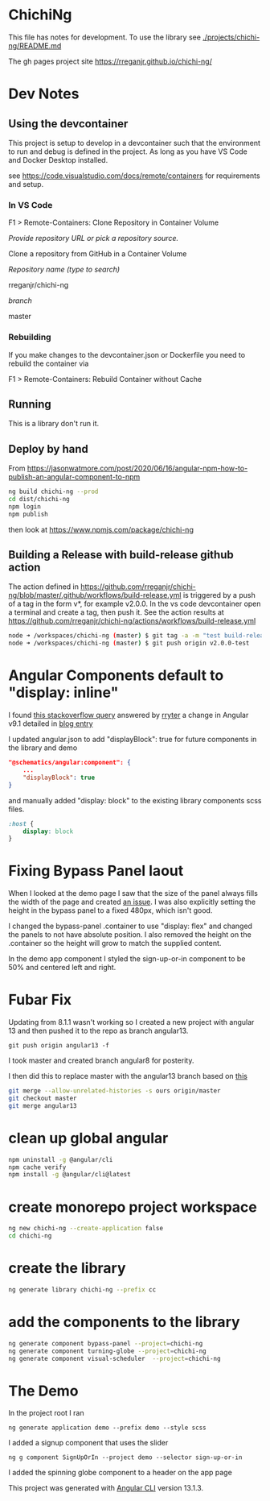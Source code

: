 # ChichiNg

This file has notes for development. To use the library see [./projects/chichi-ng/README.md](./projects/chichi-ng/README.md) 

The gh pages project site https://rreganjr.github.io/chichi-ng/

# Dev Notes

## Using the devcontainer

This project is setup to develop in a devcontainer such that the environment to run and debug is defined in the project. As long as you have VS Code and Docker Desktop installed.

see https://code.visualstudio.com/docs/remote/containers for requirements and setup.

### In VS Code

F1 > Remote-Containers: Clone Repository in Container Volume

*Provide repository URL or pick a repository source.*

Clone a repository from GitHub in a Container Volume

*Repository name (type to search)*

rreganjr/chichi-ng

*branch*

master

### Rebuilding

If you make changes to the devcontainer.json or Dockerfile you need to rebuild the container via 

F1 > Remote-Containers: Rebuild Container without Cache

## Running

This is a library don't run it.

## Deploy by hand

From https://jasonwatmore.com/post/2020/06/16/angular-npm-how-to-publish-an-angular-component-to-npm

```bash
ng build chichi-ng --prod
cd dist/chichi-ng
npm login
npm publish
```

then look at https://www.npmjs.com/package/chichi-ng

## Building a Release with build-release github action

The action defined in https://github.com/rreganjr/chichi-ng/blob/master/.github/workflows/build-release.yml
is triggered by a push of a tag in the form v*, for example v2.0.0. In the vs code devcontainer open a terminal
and create a tag, then push it. See the action results at https://github.com/rreganjr/chichi-ng/actions/workflows/build-release.yml

```bash
node ➜ /workspaces/chichi-ng (master) $ git tag -a -m "test build-release action" v2.0.0-test
node ➜ /workspaces/chichi-ng (master) $ git push origin v2.0.0-test
```

# Angular Components default to "display: inline"

I found [this stackoverflow query](https://stackoverflow.com/questions/51032328/angular-component-default-style-css-display-block) answered
by [rryter](https://stackoverflow.com/users/1219080/rryter) a change in Angular v9.1 detailed in [blog entry](https://blog.rryter.ch/2020/01/19/angular-cli-generating-block-components-by-default/)

I updated angular.json to add "displayBlock": true for future components in the library and demo

```json
"@schematics/angular:component": {
    ...
    "displayBlock": true
}
```
and manually added "display: block" to the existing library components scss files.
```css
:host {
    display: block
}
```

# Fixing Bypass Panel laout

When I looked at the demo page I saw that the size of the panel always fills the width of the page and created [an issue](https://github.com/rreganjr/chichi-ng/issues/32). I was also explicitly setting the height in the bypass panel to a fixed 480px, which isn't good.

I changed the bypass-panel .container to use "display: flex" and changed the panels to not have absolute position. I also removed the height on the .container so
the height will grow to match the supplied content.

In the demo app component I styled the sign-up-or-in component to be 50% and centered left and right.

# Fubar Fix

Updating from 8.1.1 wasn't working so I created a new project with angular 13 and then pushed it to the repo as branch angular13.

```
git push origin angular13 -f
```

I took master and created branch angular8 for posterity.

I then did this to replace master with the angular13 branch based on [this](https://stackoverflow.com/questions/2862590/how-to-replace-master-branch-in-git-entirely-from-another-branch)

```bash
git merge --allow-unrelated-histories -s ours origin/master
git checkout master
git merge angular13
```

# clean up global angular
```bash
npm uninstall -g @angular/cli
npm cache verify
npm install -g @angular/cli@latest
```

# create monorepo project workspace
```bash
ng new chichi-ng --create-application false
cd chichi-ng
```

# create the library
```bash
ng generate library chichi-ng --prefix cc
```

# add the components to the library
```bash
ng generate component bypass-panel --project=chichi-ng
ng generate component turning-globe --project=chichi-ng
ng generate component visual-scheduler  --project=chichi-ng
```

# The Demo

In the project root I ran

```
ng generate application demo --prefix demo --style scss
```

I added a signup component that uses the slider

```
ng g component SignUpOrIn --project demo --selector sign-up-or-in 
```

I added the spinning globe component to a header on the app page



This project was generated with [Angular CLI](https://github.com/angular/angular-cli) version 13.1.3.
